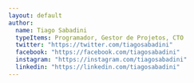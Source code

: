 ```yaml
---
layout: default
author:
  name: Tiago Sabadini
  typeItems: Programador, Gestor de Projetos, CTO
  twitter: "https://twitter.com/tiagosabadini"
  facebook: "https://facebook.com/tiagosabadini"
  instagram: "https://instagram.com/tiagosabadini"
  linkedin: "https://linkedin.com/tiagosabadini"
---
```

